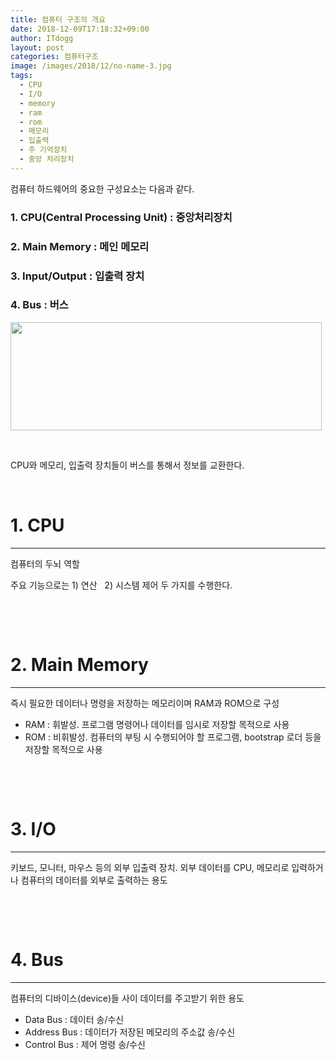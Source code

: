 ```yaml
---
title: 컴퓨터 구조의 개요
date: 2018-12-09T17:18:32+09:00
author: ITdogg
layout: post
categories: 컴퓨터구조
image: /images/2018/12/no-name-3.jpg
tags:
  - CPU
  - I/O
  - memory
  - ram
  - rom
  - 메모리
  - 입출력
  - 주 기억장치
  - 중앙 처리장치
---
```

컴퓨터 하드웨어의 중요한 구성요소는 다음과 같다.

### 1. CPU(Central Processing Unit) : 중앙처리장치

### 2. Main Memory : 메인 메모리

### 3. Input/Output : 입출력 장치

### 4. Bus : 버스

<a href="https://itdogg.com/%ec%bb%b4%ed%93%a8%ed%84%b0-%ea%b5%ac%ec%a1%b0%ec%9d%98-%ea%b0%9c%ec%9a%94/%ec%a0%9c%eb%aa%a9-%ec%97%86%ec%9d%8c-187/" rel="attachment wp-att-1521"><img class="aligncenter  wp-image-1521" src="https://itdogg.com/images/2018/12/no-name-32.jpg" alt="" width="498" height="173" srcset="https://itdogg.com/images/2018/12/no-name-32.jpg 742w, https://itdogg.com/images/2018/12/no-name-32-300x104.jpg 300w" sizes="(max-width: 498px) 100vw, 498px" /></a>

&nbsp;

CPU와 메모리, 입출력 장치들이 버스를 통해서 정보를 교환한다.

&nbsp;

# 1. CPU

* * *

컴퓨터의 두뇌 역할

주요 기능으로는 1) 연산   2) 시스템 제어 두 가지를 수행한다.

&nbsp;

&nbsp;

# 2. Main Memory

* * *

즉시 필요한 데이터나 명령을 저장하는 메모리이며 RAM과 ROM으로 구성

  * RAM : 휘발성. 프로그램 명령어나 데이터를 임시로 저장할 목적으로 사용
  * ROM : 비휘발성. 컴퓨터의 부팅 시 수행되어야 할 프로그램, bootstrap 로더 등을 저장할 목적으로 사용

&nbsp;

&nbsp;

# 3. I/O

* * *

키보드, 모니터, 마우스 등의 외부 입출력 장치. 외부 데이터를 CPU, 메모리로 입력하거나 컴퓨터의 데이터를 외부로 출력하는 용도

&nbsp;

&nbsp;

# 4. Bus

* * *

컴퓨터의 디바이스(device)들 사이 데이터를 주고받기 위한 용도

  * Data Bus : 데이터 송/수신
  * Address Bus : 데이터가 저장된 메모리의 주소값 송/수신
  * Control Bus : 제어 명령 송/수신
